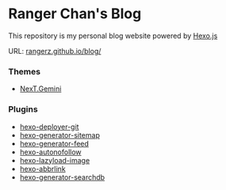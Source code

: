 # Ranger Chan's Blog

This repository is my personal blog website powered by [Hexo.js](https://hexo.io/)

URL: [rangerz.github.io/blog/](https://rangerz.github.io/blog/)

### Themes

- [NexT.Gemini](https://github.com/theme-next/hexo-theme-next)

### Plugins

- [hexo-deployer-git](https://github.com/hexojs/hexo-deployer-git)
- [hexo-generator-sitemap](https://github.com/hexojs/hexo-generator-sitemap)
- [hexo-generator-feed](https://github.com/hexojs/hexo-generator-feed)
- [hexo-autonofollow](https://github.com/liuzc/hexo-autonofollow)
- [hexo-lazyload-image](https://github.com/Troy-Yang/hexo-lazyload-image)
- [hexo-abbrlink](https://github.com/ohroy/hexo-abbrlink)
- [hexo-generator-searchdb](https://github.com/next-theme/hexo-generator-searchdb)